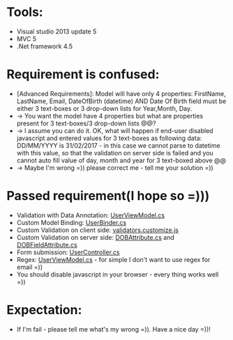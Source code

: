 # Tools:
  + Visual studio 2013 update 5
  + MVC 5
  + .Net framework 4.5
  
# Requirement is confused:
  + [Advanced Requirements]: Model will have only 4 properties: FirstName, LastName, Email, DateOfBirth (datetime) AND Date Of Birth field must be either 3 text-boxes or 3 drop-down lists for Year,Month, Day. 
  + -> You want the model have 4 properties but what are properties present for 3 text-boxes/3 drop-down lists @@?
  + -> I assume you can do it. OK, what will happen if end-user disabled javascript and entered values for 3 text-boxes as following data: DD/MM/YYYY is 31/02/2017 - in this case we cannot parse to datetime with this value, so that the validation on server side is failed and you cannot auto fill value of day, month and year for 3 text-boxed above @@
  + -> Maybe I'm wrong =)) please correct me - tell me your solution =))
    
# Passed requirement(I hope so =)))
  + Validation with Data Annotation: [UserViewModel.cs](https://github.com/newbiecse/Studio60Test/blob/master/Studio60.Demo/ViewModels/UserViewModel.cs)
  + Custom Model Binding: [UserBinder.cs](https://github.com/newbiecse/Studio60Test/blob/master/Studio60.Demo/CustomBinders/UserBinder.cs)
  + Custom Validation on client side: [validators.customize.js](https://github.com/newbiecse/Studio60Test/blob/master/Studio60.Demo/Scripts/validators.customize.js)
  + Custom Validation on server side: [DOBAttribute.cs](https://github.com/newbiecse/Studio60Test/blob/master/Studio60.Demo/ViewModels/Validators/DOBAttribute.cs) and [DOBFieldAttribute.cs](https://github.com/newbiecse/Studio60Test/blob/master/Studio60.Demo/ViewModels/Validators/DOBFieldAttribute.cs)
  + Form submission: [UserController.cs](https://github.com/newbiecse/Studio60Test/blob/master/Studio60.Demo/Controllers/UserController.cs)
  + Regex: [UserViewModel.cs](https://github.com/newbiecse/Studio60Test/blob/master/Studio60.Demo/ViewModels/UserViewModel.cs) - for simple I don't want to use regex for email =))
  + You should disable javascript in your browser - every thing works well =))
  
# Expectation:
  + If I'm fail - please tell me what's my wrong =)). Have a nice day =))!
